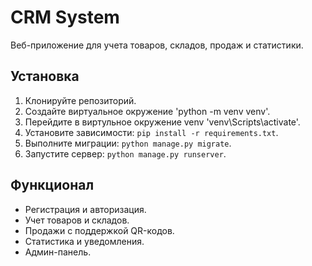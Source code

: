 # CRM System
Веб-приложение для учета товаров, складов, продаж и статистики.

## Установка
1. Клонируйте репозиторий.
2. Создайте виртуальное окружение 'python -m venv venv'.
3. Перейдите в виртульное окружение venv 'venv\Scripts\activate'.
4. Установите зависимости: `pip install -r requirements.txt`.
5. Выполните миграции: `python manage.py migrate`.
6. Запустите сервер: `python manage.py runserver`.

## Функционал
- Регистрация и авторизация.
- Учет товаров и складов.
- Продажи с поддержкой QR-кодов.
- Статистика и уведомления.
- Админ-панель.
